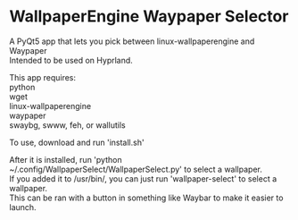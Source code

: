 # WallpaperEngine Waypaper Selector
A PyQt5 app that lets you pick between linux-wallpaperengine and Waypaper<br>
Intended to be used on Hyprland.

<p>This app requires:<br>
python<br>
wget<br>
linux-wallpaperengine<br>
waypaper<br>
swaybg, swww, feh, or wallutils
<p>

To use, download and run 'install.sh'<br>

<p>After it is installed, run 'python ~/.config/WallpaperSelect/WallpaperSelect.py' to select a wallpaper.<br>
If you added it to /usr/bin/, you can just run 'wallpaper-select' to select a wallpaper.<br>
This can be ran with a button in something like Waybar to make it easier to launch.
<p>
